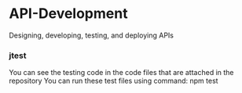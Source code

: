 # API-Development
Designing, developing, testing, and deploying APIs
### jtest 
You can see the testing code in the code files that are attached in the repository
You can run these test files using command: npm test
